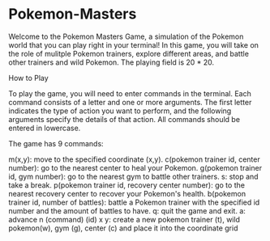 # Pokemon-Masters

Welcome to the Pokemon Masters Game, a simulation of the Pokemon world that you can play right in your terminal! In this game, you will take on the role of mulitple Pokemon trainers, explore different areas, and battle other trainers and wild Pokemon. The playing field is 20 * 20.

How to Play

To play the game, you will need to enter commands in the terminal. Each command consists of a letter and one or more arguments. The first letter indicates the type of action you want to perform, and the following arguments specify the details of that action. All commands should be entered in lowercase.

The game has 9 commands:

m(x,y): move to the specified coordinate (x,y).
c(pokemon trainer id, center number): go to the nearest center to heal your Pokemon.
g(pokemon trainer id, gym number): go to the nearest gym to battle other trainers.
s: stop and take a break.
p(pokemon trainer id, recovery center number): go to the nearest recovery center to recover your Pokemon's health.
b(pokemon trainer id, number of battles): battle a Pokemon trainer with the specified id number and the amount of battles to have.
q: quit the game and exit.
a: advance
n (command) (id) x y: create a new pokemon trainer (t), wild pokemon(w), gym (g), center (c) and place it into the coordinate grid
